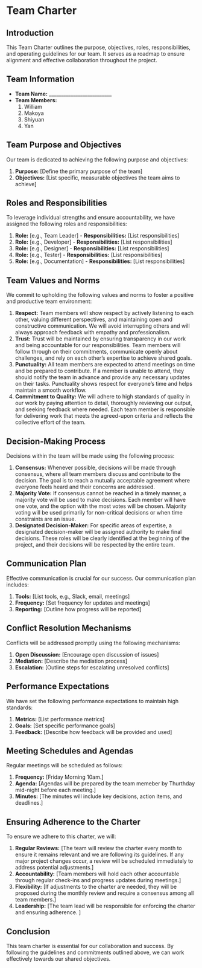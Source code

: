 # Team Charter

## Introduction
This Team Charter outlines the purpose, objectives, roles, responsibilities, and operating guidelines for our team. 
It serves as a roadmap to ensure alignment and effective collaboration throughout the project.

## Team Information
- **Team Name:** __________________________
- **Team Members:**
  1. William
  2. Makoya
  3. Shiyuan
  4. Yan

## Team Purpose and Objectives
Our team is dedicated to achieving the following purpose and objectives:
1. **Purpose:** [Define the primary purpose of the team]
2. **Objectives:** [List specific, measurable objectives the team aims to achieve]

## Roles and Responsibilities
To leverage individual strengths and ensure accountability, we have assigned the following roles and responsibilities:
1. **Role:** [e.g., Team Leader] - **Responsibilities:** [List responsibilities]
2. **Role:** [e.g., Developer] - **Responsibilities:** [List responsibilities]
3. **Role:** [e.g., Designer] - **Responsibilities:** [List responsibilities]
4. **Role:** [e.g., Tester] - **Responsibilities:** [List responsibilities]
5. **Role:** [e.g., Documentation] - **Responsibilities:** [List responsibilities]

## Team Values and Norms
We commit to upholding the following values and norms to foster a positive and productive team environment:
1. **Respect:** Team members will show respect by actively listening to each other, valuing different perspectives, and maintaining open and constructive communication. We will avoid interrupting others and will always approach feedback with empathy and professionalism.
2. **Trust:** Trust will be maintained by ensuring transparency in our work and being accountable for our responsibilities. Team members will follow through on their commitments, communicate openly about challenges, and rely on each other’s expertise to achieve shared goals.
3. **Punctuality:** All team members are expected to attend meetings on time and be prepared to contribute. If a member is unable to attend, they should notify the team in advance and provide any necessary updates on their tasks. Punctuality shows respect for everyone’s time and helps maintain a smooth workflow.
4. **Commitment to Quality:** We will adhere to high standards of quality in our work by paying attention to detail, thoroughly reviewing our output, and seeking feedback where needed. Each team member is responsible for delivering work that meets the agreed-upon criteria and reflects the collective effort of the team.

## Decision-Making Process
Decisions within the team will be made using the following process:
1. **Consensus:** Whenever possible, decisions will be made through consensus, where all team members discuss and contribute to the decision. The goal is to reach a mutually acceptable agreement where everyone feels heard and their concerns are addressed.
2. **Majority Vote:** If consensus cannot be reached in a timely manner, a majority vote will be used to make decisions. Each member will have one vote, and the option with the most votes will be chosen. Majority voting will be used primarily for non-critical decisions or when time constraints are an issue.
3. **Designated Decision-Maker:** For specific areas of expertise, a designated decision-maker will be assigned authority to make final decisions. These roles will be clearly identified at the beginning of the project, and their decisions will be respected by the entire team.

## Communication Plan
Effective communication is crucial for our success. Our communication plan includes:
1. **Tools:** [List tools, e.g., Slack, email, meetings]
2. **Frequency:** [Set frequency for updates and meetings]
3. **Reporting:** [Outline how progress will be reported]

## Conflict Resolution Mechanisms
Conflicts will be addressed promptly using the following mechanisms:
1. **Open Discussion:** [Encourage open discussion of issues]
2. **Mediation:** [Describe the mediation process]
3. **Escalation:** [Outline steps for escalating unresolved conflicts]

## Performance Expectations
We have set the following performance expectations to maintain high standards:
1. **Metrics:** [List performance metrics]
2. **Goals:** [Set specific performance goals]
3. **Feedback:** [Describe how feedback will be provided and used]

## Meeting Schedules and Agendas
Regular meetings will be scheduled as follows:
1. **Frequency:** [Friday Morning 10am.]
2. **Agenda:** [Agendas will be prepared by the team memeber by Thurthday mid-night before each meeting.]
3. **Minutes:** [The minutes will include key decisions, action items, and deadlines.]

## Ensuring Adherence to the Charter
To ensure we adhere to this charter, we will:
1. **Regular Reviews:** [The team will review the charter every month to ensure it remains relevant and we are following its guidelines. If any major project changes occur, a review will be scheduled immediately to address potential adjustments.]
2. **Accountability:** [Team members will hold each other accountable through regular check-ins and progress updates during meetings.]
3. **Flexibility:** [If adjustments to the charter are needed, they will be proposed during the monthly review and require a consensus among all team members.]
4. **Leadership:** [The team lead will be responsible for enforcing the charter and ensuring adherence.
]

## Conclusion
This team charter is essential for our collaboration and success. 
By following the guidelines and commitments outlined above, we can work effectively towards our shared objectives.
